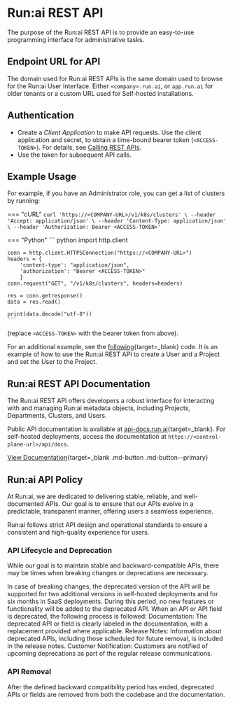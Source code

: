 # Run:ai REST API

The purpose of the Run:ai REST API is to provide an easy-to-use programming interface for administrative tasks.

## Endpoint URL for API

The domain used for Run:ai REST APIs is the same domain used to browse for the Run:ai User Interface. Either `<company>.run.ai`, or `app.run.ai` for older tenants or a custom URL used for Self-hosted installations.

## Authentication

* Create a _Client Application_ to make API requests. Use the client application and secret, to obtain a time-bound bearer token (`<ACCESS-TOKEN>`). For details, see [Calling REST APIs](../rest-auth.md).
* Use the token for subsequent API calls.


## Example Usage

For example, if you have an Administrator role, you can get a list of clusters by running:

=== "cURL"
    ```
    curl 'https://<COMPANY-URL>/v1/k8s/clusters' \
    --header 'Accept: application/json' \
    --header 'Content-Type: application/json' \
    --header 'Authorization: Bearer <ACCESS-TOKEN>'
    ```

=== "Python"
    ``` python
    import http.client

    conn = http.client.HTTPSConnection("https://<COMPANY-URL>")
    headers = {
        'content-type': "application/json",
        'authorization': "Bearer <ACCESS-TOKEN>"
        }
    conn.request("GET", "/v1/k8s/clusters", headers=headers)

    res = conn.getresponse()
    data = res.read()

    print(data.decode("utf-8"))
    ```
(replace `<ACCESS-TOKEN>` with the bearer token from above).

For an additional example, see the [following](https://github.com/run-ai/docs/blob/master/examples/create-user-and-project.py){target=_blank} code. It is an example of how to use the Run:ai REST API to create a User and a Project and set the User to the Project.  

## Run:ai REST API Documentation

The Run:ai REST API offers developers a robust interface for interacting with and managing Run:ai metadata objects, including Projects, Departments, Clusters, and Users.

Public API documentation is available at [api-docs.run.ai](https://api-docs.run.ai){target=_blank}. For self-hosted deployments, access the documentation at `https://<control-plane-url>/api/docs`.

[View Documentation](https://api-docs.run.ai){target=_blank .md-button .md-button--primary}


## Run:ai API Policy

At Run:ai, we are dedicated to delivering stable, reliable, and well-documented APIs. Our goal is to ensure that our APIs evolve in a predictable, transparent manner, offering users a seamless experience.

Run:ai follows strict API design and operational standards to ensure a consistent and high-quality experience for users.

### API Lifecycle and Deprecation

While our goal is to maintain stable and backward-compatible APIs, there may be times when breaking changes or deprecations are necessary.

In case of breaking changes, the deprecated version of the API will be supported for two additional versions in self-hosted deployments and for six months in SaaS deployments. During this period, no new features or functionality will be added to the deprecated API. 
When an API or API field is deprecated, the following process is followed:
Documentation: The deprecated API or field is clearly labeled in the documentation, with a replacement provided where applicable.
Release Notes: Information about deprecated APIs, including those scheduled for future removal, is included in the release notes.
Customer Notification: Customers are notified of upcoming deprecations as part of the regular release communications.

### API Removal

After the defined backward compatibility period has ended, deprecated APIs or fields are removed from both the codebase and the documentation.
